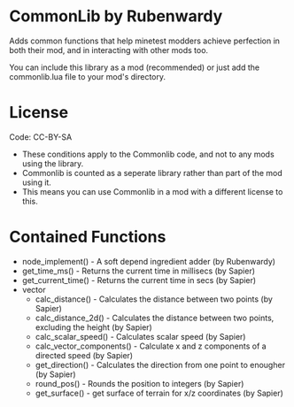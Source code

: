 CommonLib by Rubenwardy
=======================

Adds common functions that help minetest modders achieve perfection in both their mod, and in interacting with other mods too.

You can include this library as a mod (recommended) or just add the commonlib.lua file to your mod's directory.

License
=======

Code: CC-BY-SA

* These conditions apply to the Commonlib code, and not to any mods using the library.
* Commonlib is counted as a seperate library rather than part of the mod using it.
* This means you can use Commonlib in a mod with a different license to this.

Contained Functions
===================

* node_implement() - A soft depend ingredient adder (by Rubenwardy)
* get_time_ms() - Returns the current time in millisecs (by Sapier)
* get_current_time() - Returns the current time in secs (by Sapier)
* vector
	* calc_distance() - Calculates the distance between two points (by Sapier)
	* calc_distance_2d() - Calculates the distance between two points, excluding the height (by Sapier)
	* calc_scalar_speed() - Calculates scalar speed (by Sapier)
	* calc_vector_components() - Calculate x and z components of a directed speed (by Sapier)
	* get_direction() - Calculates the direction from one point to enougher (by Sapier)
	* round_pos() - Rounds the position to integers (by Sapier)
	* get_surface() - get surface of terrain for x/z coordinates (by Sapier)